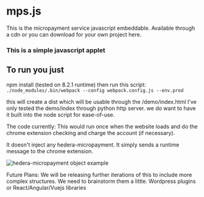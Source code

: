 # mps.js
This is the micropayment service javascript embeddable. Available through a cdn or you can download for your own project here.


### This is a simple javascript applet

## To run you just
npm install (tested on 8.2.1 runtime)
then run this script:
`./node_modules/.bin/webpack --config webpack.config.js --env.prod`

this will create a dist which will be usable through the /demo/index.html
I've only tested the demo/index through python http server. we do want to have it built into the node script for ease-of-use.


The code currently:
  This would run once when the website loads and do the chrome extension checking and charge the account (if necessary).

It doesn't inject any hedera-micropayment. It simply sends a runtime message to the chrome extension.

![hedera-micropayment object example](https://cdn-images-1.medium.com/max/2600/1*8VBy6SHrMPli_3ms5AAuRw.png)

Future Plans:
We will be releasing further iterations of this to include more complex structures. 
We need to brainstorm them a little.
Wordpress plugins or React/Angular/Vuejs libraries

